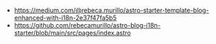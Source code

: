 - https://medium.com/@rebeca.murillo/astro-starter-template-blog-enhanced-with-i18n-2e37f47fa5b5
- https://github.com/rebecamurillo/astro-blog-i18n-starter/blob/main/src/pages/index.astro
